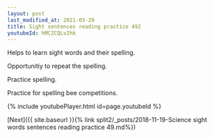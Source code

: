 ```yaml
---
layout: post
last_modified_at: 2021-03-29
title: Sight sentences reading practice 492
youtubeId: hMCZCQLv2hk
---
```

 
 
Helps to learn sight words and their spelling.

Opportunitiy to repeat the spelling. 

Practice spelling. 
 
Practice for spelling bee competitions. 
 
{% include youtubePlayer.html id=page.youtubeId %}
 
 

[Next]({{ site.baseurl }}{% link  split2/_posts/2018-11-19-Science sight words sentences reading practice 49.md%})
 
